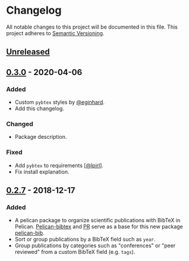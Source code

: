 # Changelog

All notable changes to this project will be documented in this file. This project adheres to [Semantic Versioning](https://semver.org/spec/v2.0.0.html).

## [Unreleased]

## [0.3.0] - 2020-04-06

### Added

- Custom `pybtex` styles by [@eginhard](https://github.com/eginhard).
- Add this changelog.

### Changed

- Package description.

### Fixed

- Add `pybtex` to requirements [[@lpirl](https://github.com/lpirl)].
- Fix install explanation.

## [0.2.7] - 2018-12-17

### Added

- A pelican package to organize scientific publications with BibTeX in Pelican. [Pelican-bibtex](https://github.com/vene/pelican-bibtex) and [PR](https://github.com/vene/pelican-bibtex/pull/13) serve as a base for this new package [pelican-bib](https://pypi.org/project/pelican-bib/).
- Sort or group publications by a BibTeX field such as `year`.
- Group publications by categories such as "conferences" or "peer reviewed" from a custom BibTeX field (e.g. `tags`).

[unreleased]: https://github.com/scheunemann/pelican-bib/compare/0.3.0...HEAD
[0.3.0]: https://github.com/scheunemann/pelican-bib/compare/v0.2.7...v0.3.0
[0.2.7]: https://github.com/scheunemann/pelican-bib/releases/tag/0.2.7